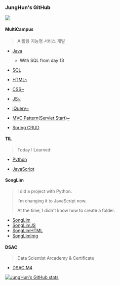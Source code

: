 ### JungHun's GitHub

<a href="https://hits.seeyoufarm.com"><img src="https://hits.seeyoufarm.com/api/count/incr/badge.svg?url=https%3A%2F%2Fgithub.com%2FDoppio1101%2Fhit-counter&count_bg=%238C00FF&title_bg=%235D5D5D&icon=github.svg&icon_color=%23000000&title=hits&edge_flat=false"/></a>



#### MultiCampus

> AI활용 지능형 서비스 개발

- [Java](https://github.com/Doppio1101/mc_JavaStudy)
  - With SQL from day 13

- [SQL](https://github.com/Doppio1101/mc_SQLStudy)


- [HTML~](https://github.com/Doppio1101/mc_JavaStudy/tree/master/web_week4_student/src/main/webapp/chapter_2)


- [CSS~](https://github.com/Doppio1101/mc_JavaStudy/tree/master/web_week4_student/src/main/webapp/chapter_4)


- [JS~](https://github.com/Doppio1101/mc_JavaStudy/tree/master/web_week5_student/src/main/webapp/day19)


- [jQuery~](https://github.com/Doppio1101/mc_JavaStudy/tree/master/web_week5_student/src/main/webapp/day20)


- [MVC Pattern(Servlet Start)~](https://github.com/Doppio1101/mc_JavaStudy/tree/master/web_week5_student/src/main/java/mc/sn/servlet)

- [Spring CRUD](https://github.com/Doppio1101/mc_JavaStudy/tree/master/spring_crud)


#### TIL

> Today I Learned

- [Python](https://github.com/Doppio1101/TIL)

- [JavaScript](https://github.com/Doppio1101/TIL)


#### SongLim

> I did a project with Python. 
>
> I'm changing it to JavaScript now.
>
> At the time, I didn't know how to create a folder.

- [SongLim](https://github.com/Doppio1101/SongLim) 
- [SongLimJS](https://github.com/Doppio1101/SongLimJS)
- [SongLimHTML](https://github.com/Doppio1101/SongLimHTML)
- [SongLimImg](https://github.com/Doppio1101/SongLim_Reagent)



#### DSAC

> Data Scientist Arcademy & Certificate

- [DSAC M4](https://github.com/Doppio1101/DSAC-M4/tree/master/DSAC%20M4)


[![JungHun's GitHub stats](https://github-readme-stats.vercel.app/api?username=Doppio1101&show_icons=true&theme=synthwave)](https://github.com/Doppio1101)

